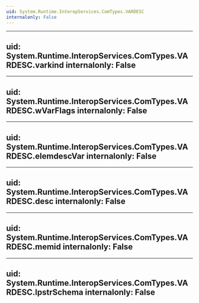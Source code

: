 ```yaml
---
uid: System.Runtime.InteropServices.ComTypes.VARDESC
internalonly: False
---
```


---
uid: System.Runtime.InteropServices.ComTypes.VARDESC.varkind
internalonly: False
---

---
uid: System.Runtime.InteropServices.ComTypes.VARDESC.wVarFlags
internalonly: False
---

---
uid: System.Runtime.InteropServices.ComTypes.VARDESC.elemdescVar
internalonly: False
---

---
uid: System.Runtime.InteropServices.ComTypes.VARDESC.desc
internalonly: False
---

---
uid: System.Runtime.InteropServices.ComTypes.VARDESC.memid
internalonly: False
---

---
uid: System.Runtime.InteropServices.ComTypes.VARDESC.lpstrSchema
internalonly: False
---
